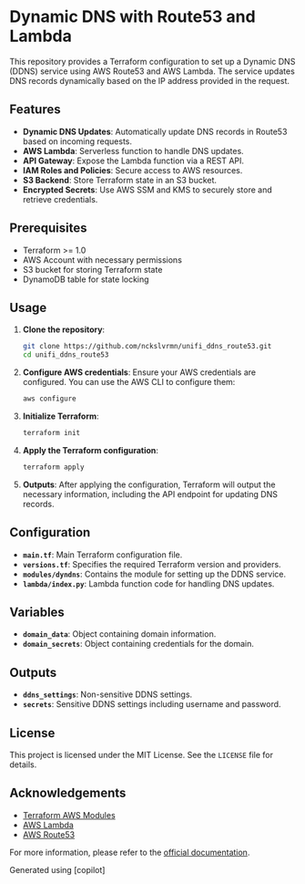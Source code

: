 # Dynamic DNS with Route53 and Lambda

This repository provides a Terraform configuration to set up a Dynamic DNS (DDNS) service using AWS Route53 and AWS Lambda. The service updates DNS records dynamically based on the IP address provided in the request.

## Features

- **Dynamic DNS Updates**: Automatically update DNS records in Route53 based on incoming requests.
- **AWS Lambda**: Serverless function to handle DNS updates.
- **API Gateway**: Expose the Lambda function via a REST API.
- **IAM Roles and Policies**: Secure access to AWS resources.
- **S3 Backend**: Store Terraform state in an S3 bucket.
- **Encrypted Secrets**: Use AWS SSM and KMS to securely store and retrieve credentials.

## Prerequisites

- Terraform >= 1.0
- AWS Account with necessary permissions
- S3 bucket for storing Terraform state
- DynamoDB table for state locking

## Usage

1. **Clone the repository**:
    ```sh
    git clone https://github.com/nckslvrmn/unifi_ddns_route53.git
    cd unifi_ddns_route53
    ```

2. **Configure AWS credentials**:
   Ensure your AWS credentials are configured. You can use the AWS CLI to configure them:
    ```sh
    aws configure
    ```

3. **Initialize Terraform**:
    ```sh
    terraform init
    ```

4. **Apply the Terraform configuration**:
    ```sh
    terraform apply
    ```

5. **Outputs**:
   After applying the configuration, Terraform will output the necessary information, including the API endpoint for updating DNS records.

## Configuration

- **`main.tf`**: Main Terraform configuration file.
- **`versions.tf`**: Specifies the required Terraform version and providers.
- **`modules/dyndns`**: Contains the module for setting up the DDNS service.
- **`lambda/index.py`**: Lambda function code for handling DNS updates.

## Variables

- **`domain_data`**: Object containing domain information.
- **`domain_secrets`**: Object containing credentials for the domain.

## Outputs

- **`ddns_settings`**: Non-sensitive DDNS settings.
- **`secrets`**: Sensitive DDNS settings including username and password.

## License

This project is licensed under the MIT License. See the `LICENSE` file for details.

## Acknowledgements

- [Terraform AWS Modules](https://github.com/terraform-aws-modules)
- [AWS Lambda](https://aws.amazon.com/lambda/)
- [AWS Route53](https://aws.amazon.com/route53/)

For more information, please refer to the [official documentation](https://github.com/nckslvrmn/unifi_ddns_route53.git).

Generated using [copilot]
